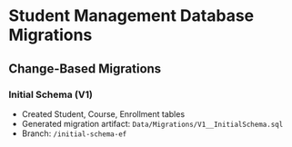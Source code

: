 # Student Management Database Migrations

## Change-Based Migrations

### Initial Schema (V1)
- Created Student, Course, Enrollment tables
- Generated migration artifact: `Data/Migrations/V1__InitialSchema.sql`
- Branch: `/initial-schema-ef`